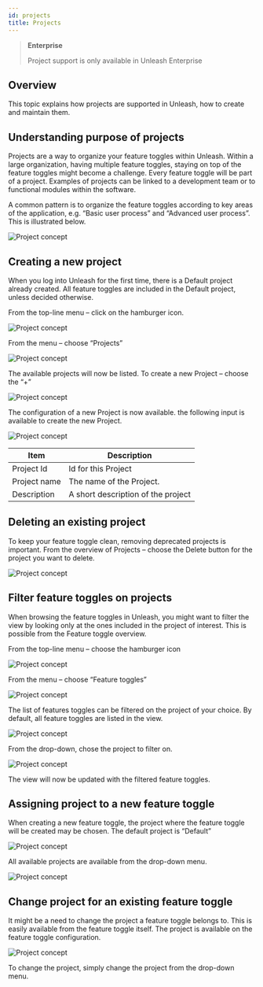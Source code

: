 ```yaml
---
id: projects
title: Projects
---
```


> **Enterprise**
>
> Project support is only available in Unleash Enterprise

## Overview
This topic explains how projects are supported in Unleash, how to create and maintain them.

## Understanding purpose of projects
Projects are a way to organize your feature toggles within Unleash. Within a large organization, having multiple feature toggles, staying on top of the feature toggles might become a challenge. Every feature toggle will be part of a project. Examples of projects can be linked to a development team or to functional modules within the software. 

A common pattern is to organize the feature toggles according to key areas of the application, e.g. “Basic user process” and “Advanced user process”. This is illustrated below.

![Project concept](../assets/project_concept.png)

## Creating a new project
When you log into Unleash for the first time, there is a Default project already created. All feature toggles are included in the Default project, unless decided otherwise.

From the top-line menu – click on the hamburger icon.

![Project concept](../assets/create_project1.png)

From the menu – choose “Projects”

![Project concept](../assets/create_project2.png)

The available projects will now be listed.
To create a new Project – choose the “+”

![Project concept](../assets/create_project3.png)

The configuration of a new Project is now available. the following input is available to create the new Project.

![Project concept](../assets/create_project4.png)

| Item     | Description |
| ----------- | ----------- |
| Project Id     | Id for this Project      |
| Project name   | The name of the Project.       |
| Description   | A short description of the project       |

## Deleting an existing project
To keep your feature toggle clean, removing deprecated projects is important. From the overview of Projects – choose the Delete button for the project you want to delete.

![Project concept](../assets/project_delete.png)

## Filter feature toggles on projects
When browsing the feature toggles in Unleash, you might want to filter the view by looking only at the ones included in the project of interest. This is possible from the Feature toggle overview.

From the top-line menu – choose the hamburger icon

![Project concept](../assets/project_filter.png)

From the menu – choose “Feature toggles”

![Project concept](../assets/project_filter2.png)

The list of features toggles can be filtered on the project of your choice. By default, all feature toggles are listed in the view.

![Project concept](../assets/project_filter3.png)

From the drop-down, chose the project to filter on.

![Project concept](../assets/project_filter4.png)

The view will now be updated with the filtered feature toggles.

## Assigning project to a new feature toggle
When creating a new feature toggle, the project where the feature toggle will be created may be chosen. The default project is “Default”

![Project concept](../assets/project_filter5.png)

All available projects are available from the drop-down menu. 

![Project concept](../assets/project_filter6.png)

## Change project for an existing feature toggle
It might be a need to change the project a feature toggle belongs to. This is easily available from the feature toggle itself. The project is available on the feature toggle configuration.

![Project concept](../assets/project_define2.png)

To change the project, simply change the project from the drop-down menu.
